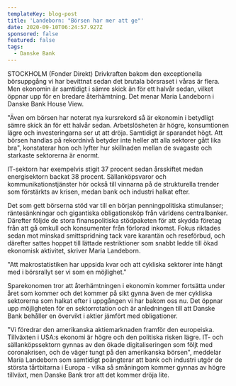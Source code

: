 ```yaml
---
templateKey: blog-post
title: 'Landeborn: "Börsen har mer att ge"'
date: 2020-09-10T06:24:57.927Z
sponsored: false
featured: false
tags:
  - Danske Bank
---
```

STOCKHOLM (Fonder Direkt) Drivkraften bakom den exceptionella börsuppgång vi har bevittnat sedan det brutala börsraset i våras är flera. Men ekonomin är samtidigt i sämre skick än för ett halvår sedan, vilket öppnar upp för en bredare återhämtning. Det menar Maria Landeborn i Danske Bank House View.

"Även om börsen har noterat nya kursrekord så är ekonomin i betydligt sämre skick än för ett halvår sedan. Arbetslösheten är högre, konsumtionen lägre och investeringarna ser ut att dröja. Samtidigt är sparandet högt. Att börsen handlas på rekordnivå betyder inte heller att alla sektorer gått lika bra", konstaterar hon och lyfter hur skillnaden mellan de svagaste och starkaste sektorerna är enormt.

IT-sektorn har exempelvis stigit 37 procent sedan årsskiftet medan energisektorn backat 38 procent. Sällanköpsvaror och kommunikationstjänster hör också till vinnarna på de strukturella trender som förstärkts av krisen, medan bank och industri halkat efter.

Det som gett börserna stöd var till en början penningpolitiska stimulanser; räntesänkningar och gigantiska obligationsköp från världens centralbanker. Därefter följde de stora finanspolitiska stödpaketen för att skydda företag från att gå omkull och konsumenter från förlorad inkomst. Fokus riktades sedan mot minskad smittspridning tack vare karantän och reseförbud, och därefter sattes hoppet till lättade restriktioner som snabbt ledde till ökad ekonomisk aktivitet, skriver Maria Landeborn.

"Att makrostatistiken har uppsida kvar och att cykliska sektorer inte hängt med i börsrallyt ser vi som en möjlighet."

Sparekonomen tror att återhämtningen i ekonomin kommer fortsätta under året som kommer och det kommer på sikt gynna även de mer cykliska sektorerna som halkat efter i uppgången vi har bakom oss nu. Det öppnar upp möjligheten för en sektorrotation och är anledningen till att Danske Bank behåller en övervikt i aktier jämfört med obligationer.

"Vi föredrar den amerikanska aktiemarknaden framför den europeiska. Tillväxten i USA:s ekonomi är högre och den politiska risken lägre. IT- och sällanköpssektorn gynnas av den ökade digitaliseringen som följt med coronakrisen, och de väger tungt på den amerikanska börsen", meddelar Maria Landeborn som samtidigt poängterar att bank och industri utgör de största tårtbitarna i Europa - vilka så småningom kommer gynnas av högre tillväxt, men Danske Bank tror att det kommer dröja lite.